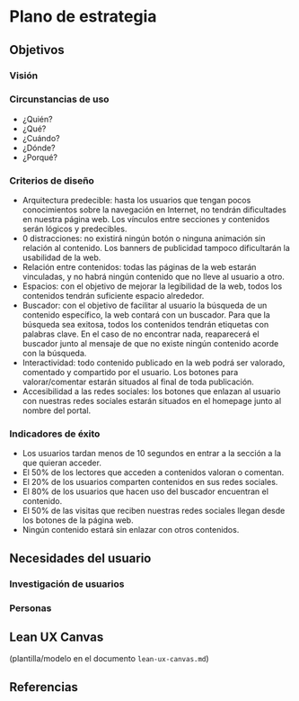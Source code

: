 # Plano de estrategia

## Objetivos 

### Visión

### Circunstancias de uso
- ¿Quién?
- ¿Qué?
- ¿Cuándo?
- ¿Dónde?
- ¿Porqué?

### Criterios de diseño
- Arquitectura predecible: hasta los usuarios que tengan pocos conocimientos sobre la navegación en Internet, no tendrán dificultades en nuestra página web. Los vínculos entre secciones y contenidos serán lógicos y predecibles.
- 0 distracciones: no existirá ningún botón o ninguna animación sin relación al contenido. Los banners de publicidad tampoco dificultarán la usabilidad de la web.
- Relación entre contenidos: todas las páginas de la web estarán vinculadas, y no habrá ningún contenido que no lleve al usuario a otro.
- Espacios: con el objetivo de mejorar la legibilidad de la web, todos los contenidos tendrán suficiente espacio alrededor.
- Buscador: con el objetivo de facilitar al usuario la búsqueda de un contenido específico, la web contará con un buscador. Para que la búsqueda sea exitosa, todos los contenidos tendrán etiquetas con palabras clave. En el caso de no encontrar nada, reaparecerá el buscador junto al mensaje de que no existe ningún contenido acorde con la búsqueda.  
- Interactividad: todo contenido publicado en la web podrá ser valorado, comentado y compartido por el usuario. Los botones para valorar/comentar estarán situados al final de toda publicación.
- Accesibilidad a las redes sociales: los botones que enlazan al usuario con nuestras redes sociales estarán situados en el homepage junto al nombre del portal.

### Indicadores de éxito
- Los usuarios tardan menos de 10 segundos en entrar a la sección a la que quieran acceder.
- El 50% de los lectores que acceden a contenidos valoran o comentan.
- El 20% de los usuarios comparten contenidos en sus redes sociales.
- El 80% de los usuarios que hacen uso del buscador encuentran el contenido.
- El 50% de las visitas que reciben nuestras redes sociales llegan desde los botones de la página web.
- Ningún contenido estará sin enlazar con otros contenidos.

## Necesidades del usuario

### Investigación de usuarios

### Personas

## Lean UX Canvas

(plantilla/modelo en el documento `lean-ux-canvas.md`)

## Referencias
